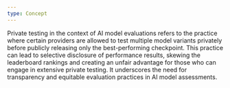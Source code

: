 ```yaml
---
type: Concept
---
```


Private testing in the context of AI model evaluations refers to the practice where certain providers are allowed to test multiple model variants privately before publicly releasing only the best-performing checkpoint. This practice can lead to selective disclosure of performance results, skewing the leaderboard rankings and creating an unfair advantage for those who can engage in extensive private testing. It underscores the need for transparency and equitable evaluation practices in AI model assessments.